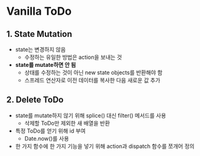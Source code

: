 # Vanilla ToDo

## 1. State Mutation

- state는 변경하지 않음
  - 수정하는 유일한 방법은 action을 보내는 것
- **state를 mutate하면 안 됨**
  - 상태를 수정하는 것이 아닌 new state objects를 반환해야 함
  - 스프레드 연산자로 이전 데이터를 복사한 다음 새로운 값 추가

## 2. Delete ToDo

- state를 mutate하지 않기 위해 splice() 대신 filter() 메서드를 사용
  - 삭제할 ToDo만 제외한 새 배열을 반환
- 특정 ToDo를 얻기 위해 id 부여
  - Date.now()를 사용
- 한 가지 함수에 한 가지 기능을 넣기 위해 action과 dispatch 함수를 쪼개어 정의
